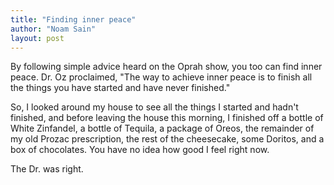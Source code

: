 ```yaml
---
title: "Finding inner peace"
author: "Noam Sain"
layout: post
---
```


By following simple advice heard on the Oprah show, you too can find inner peace. Dr. Oz proclaimed, "The way to achieve inner peace is to finish all the things you have started and have never finished."  
  
So, I looked around my house to see all the things I started and hadn't finished, and before leaving the house this morning, I finished off a bottle of White Zinfandel, a bottle of Tequila, a package of Oreos, the remainder of my old Prozac prescription, the rest of the cheesecake, some Doritos, and a box of chocolates. You have no idea how good I feel right now.

The Dr. was right.